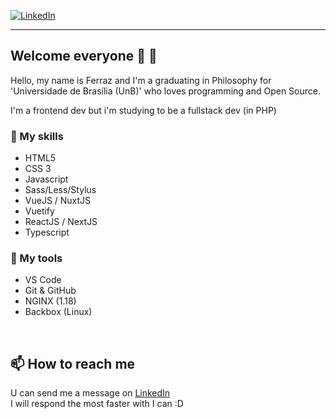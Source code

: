
[![LinkedIn][linkedin-shield]][linkedin-url]
___
## Welcome everyone 💙 🎴

Hello, my name is Ferraz and I'm a graduating in Philosophy for 'Universidade de Brasília (UnB)' who loves programming and Open Source. 

I'm a frontend dev but i'm studying to be a fullstack dev (in PHP)

### 🐙 My skills
 - HTML5
 - CSS 3
 - Javascript
 - Sass/Less/Stylus
 - VueJS / NuxtJS
 - Vuetify
 - ReactJS / NextJS
 - Typescript
 
### 🔩 My tools
 - VS Code
 - Git & GitHub
 - NGINX (1.18)
 - Backbox (Linux)
<!-- [![afaferz](https://github-readme-stats.vercel.app/api/top-langs/?username=afaferz&hide=html&layout=compact&theme=dracula)](https://github.com/afaferz/) -->

[linkedin-shield]: https://img.shields.io/badge/-LinkedIn-black?style=for-the-badge&logo=linkedin&colorB=555
[linkedin-url]: https://www.linkedin.com/in/afaferz/
[website-shield]: https://img.shields.io/badge/-Website-black?style=for-the-badge&logo=html5&logoColor=FFF&colorB=555
<br />

## 📫 How to reach me
U can send me a message on [LinkedIn][linkedin-url]</br>
I will respond the most faster with I can :D
